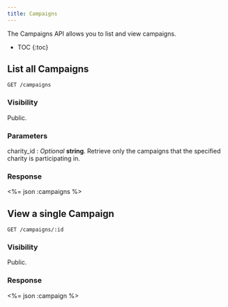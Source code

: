 ```yaml
---
title: Campaigns
---
```


The Campaigns API allows you to list and view campaigns.

* TOC
{:toc}

## List all Campaigns

    GET /campaigns

### Visibility

Public.

### Parameters

charity_id
: _Optional_ **string**. Retrieve only the campaigns that the specified
charity is participating in.

### Response

<%= json :campaigns %>

## View a single Campaign

    GET /campaigns/:id

### Visibility

Public.

### Response

<%= json :campaign %>
